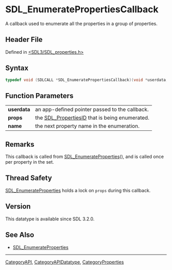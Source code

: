 # SDL_EnumeratePropertiesCallback

A callback used to enumerate all the properties in a group of properties.

## Header File

Defined in [<SDL3/SDL_properties.h>](https://github.com/libsdl-org/SDL/blob/main/include/SDL3/SDL_properties.h)

## Syntax

```c
typedef void (SDLCALL *SDL_EnumeratePropertiesCallback)(void *userdata, SDL_PropertiesID props, const char *name);
```

## Function Parameters

|              |                                                                    |
| ------------ | ------------------------------------------------------------------ |
| **userdata** | an app-defined pointer passed to the callback.                     |
| **props**    | the [SDL_PropertiesID](SDL_PropertiesID) that is being enumerated. |
| **name**     | the next property name in the enumeration.                         |

## Remarks

This callback is called from
[SDL_EnumerateProperties](SDL_EnumerateProperties)(), and is called once
per property in the set.

## Thread Safety

[SDL_EnumerateProperties](SDL_EnumerateProperties) holds a lock on `props`
during this callback.

## Version

This datatype is available since SDL 3.2.0.

## See Also

- [SDL_EnumerateProperties](SDL_EnumerateProperties)






----
[CategoryAPI](CategoryAPI), [CategoryAPIDatatype](CategoryAPIDatatype), [CategoryProperties](CategoryProperties)

